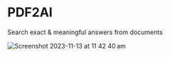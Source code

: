 # PDF2AI
Search exact &amp; meaningful answers from documents

![Screenshot 2023-11-13 at 11 42 40 am](https://github.com/alpeshkumar9/PDF2AI/assets/8064993/c8024781-1671-4768-927c-d835b9837850)
